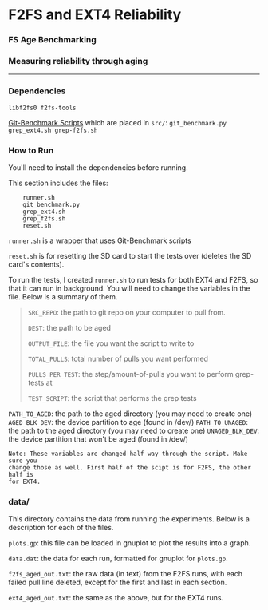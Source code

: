 # F2FS and EXT4 Reliability 
### FS Age Benchmarking
### Measuring reliability through aging
---

### Dependencies
`libf2fs0 f2fs-tools`

[Git-Benchmark Scripts](https://github.com/aineshbakshi/Git-Benchmark)
which are placed in `src/`: `git_benchmark.py grep_ext4.sh grep-f2fs.sh`

### How to Run
You'll need to install the dependencies before running.

This section includes the files:
``` 
    runner.sh
    git_benchmark.py
    grep_ext4.sh
    grep_f2fs.sh
    reset.sh
```

`runner.sh` is a wrapper that uses Git-Benchmark scripts

`reset.sh` is for resetting 
the SD card to start the tests over (deletes the SD card's contents).

To run the tests, I created `runner.sh` to run tests for both EXT4 and 
F2FS, so that it can run in background. You will need to change the 
variables in the file. Below is a summary of them.


>    `SRC_REPO`: 
>        the path to git repo on your computer to pull from.
>
>    `DEST`: 
>        the path to be aged
>
>    `OUTPUT_FILE`: 
>        the file you want the script to write to
>
>    `TOTAL_PULLS`: 
>        total number of pulls you want performed
>
>    `PULLS_PER_TEST`: 
>        the step/amount-of-pulls you want to perform grep-tests at
>
>    `TEST_SCRIPT`: 
>        the script that performs the grep tests


`PATH_TO_AGED`: 
    the path to the aged directory (you may need to create one)
`AGED_BLK_DEV`: 
    the device partition to age (found in /dev/)
`PATH_TO_UNAGED`: 
    the path to the aged directory (you may need to create one)
`UNAGED_BLK_DEV`: 
    the device partition that won't be aged (found in /dev/)


    Note: These variables are changed half way through the script. Make sure you
    change those as well. First half of the scipt is for F2FS, the other half is
    for EXT4.

### data/
This directory contains the data from running the experiments. Below is a 
description for each of the files.

`plots.gp`: 
    this file can be loaded in gnuplot to plot the results into a graph.

`data.dat`: 
    the data for each run, formatted for gnuplot for `plots.gp`.

`f2fs_aged_out.txt`: 
    the raw data (in text) from the F2FS runs, with each failed pull line 
    deleted, except for the first and last in each section.

`ext4_aged_out.txt`: 
    the same as the above, but for the EXT4 runs.
